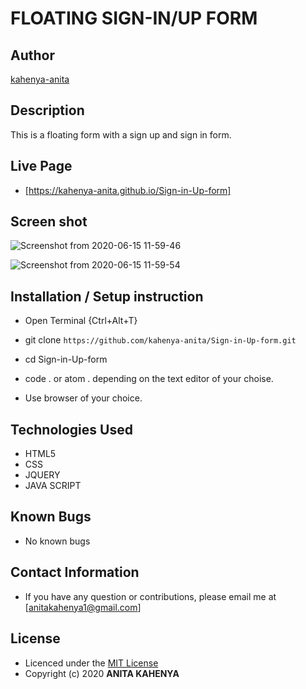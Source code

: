 # FLOATING SIGN-IN/UP FORM

## Author

[kahenya-anita](https://github.com/kahenya-anita)

## Description

This is a floating form with a sign up and sign in form. 


## Live Page 
* [https://kahenya-anita.github.io/Sign-in-Up-form]

## Screen shot

![Screenshot from 2020-06-15 11-59-46](https://user-images.githubusercontent.com/62019551/84638710-05c6d900-af00-11ea-861e-364de7ed112e.png)

![Screenshot from 2020-06-15 11-59-54](https://user-images.githubusercontent.com/62019551/84643358-63f6ba80-af06-11ea-8ed4-aec713c3ef6c.png)



## Installation / Setup instruction
* Open Terminal {Ctrl+Alt+T}

* git clone ```https://github.com/kahenya-anita/Sign-in-Up-form.git```

* cd Sign-in-Up-form

* code . or atom . depending on the text editor of your choise.

* Use browser of your choice.

## Technologies Used

* HTML5
* CSS
* JQUERY
* JAVA SCRIPT


## Known Bugs
* No known bugs

## Contact Information 

* If you have any question or contributions, please email me at [anitakahenya1@gmail.com]

## License

* Licenced under the [MIT License](LICENSE)
* Copyright (c) 2020 **ANITA KAHENYA**